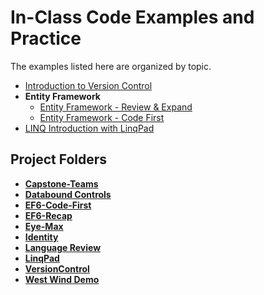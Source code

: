 # In-Class Code Examples and Practice

The examples listed here are organized by topic.

- [Introduction to Version Control](./VersionControl/ReadMe.md)
- **Entity Framework**
  - [Entity Framework - Review & Expand](./EF6-Recap/ReadMe.md)
  - [Entity Framework - Code First](./EF6-Code-First/ReadMe.md)
- [LINQ Introduction with LinqPad](./LinqPad/ReadMe.md)

## Project Folders

- [**Capstone-Teams**](Capstone-Teams/ReadMe.md)
- [**Databound Controls**](Databound%20Controls/ReadMe.md)
- [**EF6-Code-First**](EF6-Code-First/ReadMe.md)
- [**EF6-Recap**](EF6-Recap/ReadMe.md)
- [**Eye-Max**](Eye-Max/ReadMe.md)
- [**Identity**](Identity/ReadMe.md)
- [**Language Review**](Language%20Review/ReadMe.md)
- [**LinqPad**](LinqPad/ReadMe.md)
- [**VersionControl**](VersionControl/ReadMe.md)
- [**West Wind Demo**](West%20Wind%20Demo/ReadMe.md)
